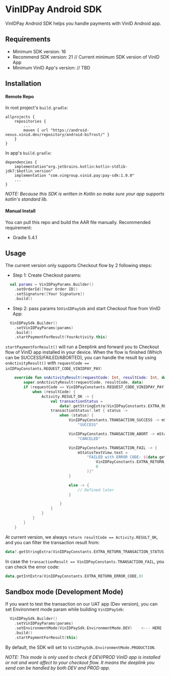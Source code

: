 # VinIDPay Android SDK

VinIDPay Android SDK helps you handle payments with VinID Android app.

## Requirements
- Minimum SDK version: 16
- Recommend SDK version: 21 // Current minimum SDK version of VinID App
- Minimum VinID App's version: // TBD

## Installation

#### Remote Repo

In root project's `build.gradle`:

```
allprojects {
	repositories {
		...
		maven { url "https://android-nexus.vinid.dev/repository/android-bifrost/" }
	}
}
```

In app's `build.gradle`:

```
dependencies {
    implementation"org.jetbrains.kotlin:kotlin-stdlib-jdk7:$kotlin_version"
    implementation "com.vingroup.vinid.pay:pay-sdk:1.0.0"
    ...
}
```

*NOTE: Because this SDK is written in Kotlin so make sure your app supports kotlin's standard lib.*

#### Manual Install

You can pull this repo and build the AAR file manually.
Recommended requirement:
- Gradle 5.4.1

## Usage
The current version only supports Checkout flow by 2 following steps:

- Step 1: Create Checkout params:

```kotlin
  val params = VinIDPayParams.Builder()
    .setOrderId([Your Order ID])
    .setSignature([Your Signature])
    .build()
```

- Step 2: pass params to`VinIDPaySdk` and start Checkout flow from VinID App:

```kotlin
  VinIDPaySdk.Builder()
    .setVinIDPayParams(params)
    .build()
    .startPaymentForResult(YourActivity.this)
```

`startPaymentForResult()` will run a Deeplink and forward you to Checkout flow of VinID app installed in your device. 
When the flow is finished (Which can be SUCCESS/FAILED/ABORTED), you can handle the result by using `onActivityResult()` with `requestCode == inIDPayConstants.REQUEST_CODE_VINIDPAY_PAY`:

```kotlin
    override fun onActivityResult(requestCode: Int, resultCode: Int, data: Intent?) {
        super.onActivityResult(requestCode, resultCode, data)
        if (requestCode == VinIDPayConstants.REQUEST_CODE_VINIDPAY_PAY) {
            when (resultCode) {
                Activity.RESULT_OK -> {
                    val transactionStatus =
                        data?.getStringExtra(VinIDPayConstants.EXTRA_RETURN_TRANSACTION_STATUS)
                    transactionStatus?.let { status ->
                        when (status) {
                            VinIDPayConstants.TRANSACTION_SUCCESS -> mStatusTextView.text =
                                "SUCCESS"

                            VinIDPayConstants.TRANSACTION_ABORT -> mStatusTextView.text =
                                "CANCELED"

                            VinIDPayConstants.TRANSACTION_FAIL -> {
                                mStatusTextView.text =
                                    "FAILED with ERROR CODE: ${data.getIntExtra(
                                        VinIDPayConstants.EXTRA_RETURN_ERROR_CODE,
                                        0
                                    )}"
                            }

                            else -> {
                                // Defined later
                            }

                        }
                    }
                }
            }
        }
    }
```

At current version, we always `return resultCode == Activity.RESULT_OK`, and you can filter the transaction result from:

```kotlin
data?.getStringExtra(VinIDPayConstants.EXTRA_RETURN_TRANSACTION_STATUS)
```

In case the `transactionResult == VinIDPayConstants.TRANSACTION_FAIL`, you can check the error code:

```kotlin
data.getIntExtra(VinIDPayConstants.EXTRA_RETURN_ERROR_CODE,0)
```

## Sandbox mode (Development Mode)
If you want to test the transaction on our UAT app (Dev version), you can set Environment mode param while building `VinIDPaySdk`:

```kotlin
  VinIDPaySdk.Builder()
    .setVinIDPayParams(params)
    .setEnvironmentMode(VinIDPaySdk.EnvironmentMode.DEV)    <--- HERE
    .build()
    .startPaymentForResult(this)
```

By default, the SDK will set to `VinIDPaySdk.EnvironmentMode.PRODUCTION`.

*NOTE: This mode is only used to check if DEV/PROD VinID app is installed or not and wont affect to your checkout flow. It means the deeplink you send can be handled by both DEV and PROD app.*
